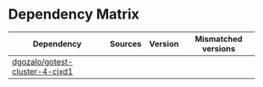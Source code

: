 # Dependency Matrix

Dependency | Sources | Version | Mismatched versions
---------- | ------- | ------- | -------------------
[dgozalo/gotest-cluster-4-cjxd1](https://github.com/dgozalo/gotest-cluster-4-cjxd1.git) |  | []() | 
